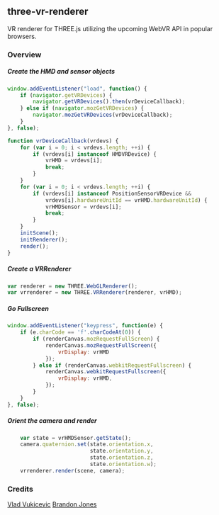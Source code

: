 ## three-vr-renderer

VR renderer for THREE.js utilizing the upcoming WebVR API in popular browsers.

### Overview

##### Create the HMD and sensor objects

```javascript
window.addEventListener("load", function() {
    if (navigator.getVRDevices) {
        navigator.getVRDevices().then(vrDeviceCallback);
    } else if (navigator.mozGetVRDevices) {
        navigator.mozGetVRDevices(vrDeviceCallback);
    }
}, false);

function vrDeviceCallback(vrdevs) {
    for (var i = 0; i < vrdevs.length; ++i) {
        if (vrdevs[i] instanceof HMDVRDevice) {
            vrHMD = vrdevs[i];
            break;
        }
    }
    for (var i = 0; i < vrdevs.length; ++i) {
        if (vrdevs[i] instanceof PositionSensorVRDevice &&
            vrdevs[i].hardwareUnitId == vrHMD.hardwareUnitId) {
            vrHMDSensor = vrdevs[i];
            break;
        }
    }
    initScene();
    initRenderer();
    render();
}
```

##### Create a VRRenderer

```javascript
var renderer = new THREE.WebGLRenderer();
var vrrenderer = new THREE.VRRenderer(renderer, vrHMD);
```

##### Go Fullscreen

```javascript
window.addEventListener("keypress", function(e) {
    if (e.charCode == 'f'.charCodeAt(0)) {
        if (renderCanvas.mozRequestFullScreen) {
            renderCanvas.mozRequestFullScreen({
                vrDisplay: vrHMD
            });
        } else if (renderCanvas.webkitRequestFullscreen) {
            renderCanvas.webkitRequestFullscreen({
                vrDisplay: vrHMD,
            });
        }
    }
}, false);
```

##### Orient the camera and render

```javascript
    var state = vrHMDSensor.getState();
    camera.quaternion.set(state.orientation.x, 
                          state.orientation.y, 
                          state.orientation.z, 
                          state.orientation.w);
    vrrenderer.render(scene, camera);
```

### Credits

[Vlad Vukicevic](https://twitter.com/vvuk)
[Brandon Jones](https://twitter.com/Tojiro)